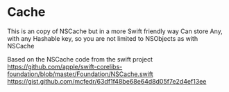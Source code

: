 # Cache

This is an copy of NSCache but in a more Swift friendly way
Can store Any, with any Hashable key, so you are not limited
to NSObjects as with NSCache

Based on the NSCache code from the swift project
https://github.com/apple/swift-corelibs-foundation/blob/master/Foundation/NSCache.swift
https://gist.github.com/mcfedr/63df1f48be68e64d8d05f7e2d4ef13ee
